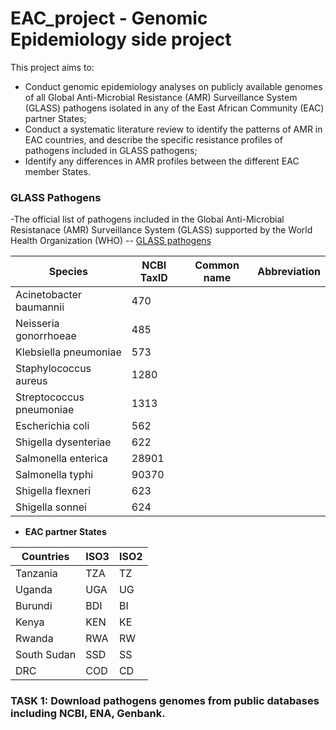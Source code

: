 # EAC_project - Genomic Epidemiology side project
This project aims to:

- Conduct genomic epidemiology analyses on publicly available genomes of all Global Anti-Microbial Resistance (AMR) Surveillance System (GLASS) pathogens isolated in any of the East African Community (EAC) partner States;
- Conduct a systematic literature review to identify the patterns of AMR in EAC countries, and describe the specific resistance profiles of pathogens included in GLASS pathogens;
- Identify any differences in AMR profiles between the different EAC member States.



### GLASS Pathogens
-The official list of pathogens included in the Global Anti-Microbial Resistanace (AMR) Surveillance System (GLASS) supported by the World Health Organization (WHO) -- [GLASS pathogens](https://www.who.int/initiatives/glass)

| Species                  | NCBI TaxID | Common name | Abbreviation |
|--------------------------|------------|-------------|--------------|
| Acinetobacter baumannii         | 470        |             |              |
| Neisseria gonorrhoeae    | 485        |             |              |
| Klebsiella pneumoniae    | 573        |             |              |
| Staphylococcus aureus    | 1280       |             |              |
| Streptococcus pneumoniae | 1313       |             |              |
| Escherichia coli         | 562        |             |              |
| Shigella dysenteriae     | 622        |             |              |
| Salmonella enterica      | 28901      |             |              |
| Salmonella typhi         | 90370      |             |              |
| Shigella flexneri        | 623        |             |              |
| Shigella sonnei          | 624        |             |              |


- **EAC partner States**

| Countries   | ISO3 | ISO2 |
|-------------|------|------|
| Tanzania    | TZA  | TZ   |
| Uganda      | UGA  | UG   |
| Burundi     | BDI  | BI   |
| Kenya       | KEN  | KE   |
| Rwanda      | RWA  | RW   |
| South Sudan | SSD  | SS   |
| DRC         | COD  | CD   |



### TASK 1: Download pathogens genomes from public databases including NCBI, ENA, Genbank.
